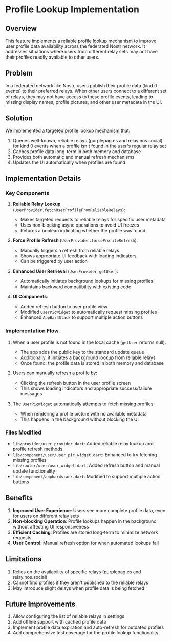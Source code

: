 # Profile Lookup Implementation

## Overview

This feature implements a reliable profile lookup mechanism to improve user profile data availability across the federated Nostr network. It addresses situations where users from different relay sets may not have their profiles readily available to other users.

## Problem

In a federated network like Nostr, users publish their profile data (kind 0 events) to their preferred relays. When other users connect to a different set of relays, they may not have access to these profile events, leading to missing display names, profile pictures, and other user metadata in the UI.

## Solution

We implemented a targeted profile lookup mechanism that:

1. Queries well-known, reliable relays (purplepag.es and relay.nos.social) for kind 0 events when a profile isn't found in the user's regular relay set
2. Caches profile data long-term in both memory and database
3. Provides both automatic and manual refresh mechanisms
4. Updates the UI automatically when profiles are found

## Implementation Details

### Key Components

1. **Reliable Relay Lookup** (`UserProvider.fetchUserProfileFromReliableRelays`):
   - Makes targeted requests to reliable relays for specific user metadata
   - Uses non-blocking async operations to avoid UI freezes
   - Returns a boolean indicating whether the profile was found

2. **Force Profile Refresh** (`UserProvider.forceProfileRefresh`):
   - Manually triggers a refresh from reliable relays
   - Shows appropriate UI feedback with loading indicators
   - Can be triggered by user action

3. **Enhanced User Retrieval** (`UserProvider.getUser`):
   - Automatically initiates background lookups for missing profiles
   - Maintains backward compatibility with existing code

4. **UI Components**:
   - Added refresh button to user profile view
   - Modified `UserPicWidget` to automatically request missing profiles
   - Enhanced `AppBar4Stack` to support multiple action buttons

### Implementation Flow

1. When a user profile is not found in the local cache (`getUser` returns null):
   - The app adds the public key to the standard update queue
   - Additionally, it initiates a background lookup from reliable relays
   - Once found, the profile data is stored in both memory and database

2. Users can manually refresh a profile by:
   - Clicking the refresh button in the user profile screen
   - This shows loading indicators and appropriate success/failure messages

3. The `UserPicWidget` automatically attempts to fetch missing profiles:
   - When rendering a profile picture with no available metadata
   - This happens in the background without blocking the UI

### Files Modified

- `lib/provider/user_provider.dart`: Added reliable relay lookup and profile refresh methods
- `lib/component/user/user_pic_widget.dart`: Enhanced to try fetching missing profiles
- `lib/router/user/user_widget.dart`: Added refresh button and manual update functionality
- `lib/component/appbar4stack.dart`: Modified to support multiple action buttons

## Benefits

1. **Improved User Experience**: Users see more complete profile data, even for users on different relay sets
2. **Non-blocking Operation**: Profile lookups happen in the background without affecting UI responsiveness
3. **Efficient Caching**: Profiles are stored long-term to minimize network requests
4. **User Control**: Manual refresh option for when automated lookups fail

## Limitations

1. Relies on the availability of specific relays (purplepag.es and relay.nos.social)
2. Cannot find profiles if they aren't published to the reliable relays
3. May introduce slight delays when profile data is being fetched

## Future Improvements

1. Allow configuring the list of reliable relays in settings
2. Add offline support with cached profile data
3. Implement profile data expiration and auto-refresh for outdated profiles
4. Add comprehensive test coverage for the profile lookup functionality